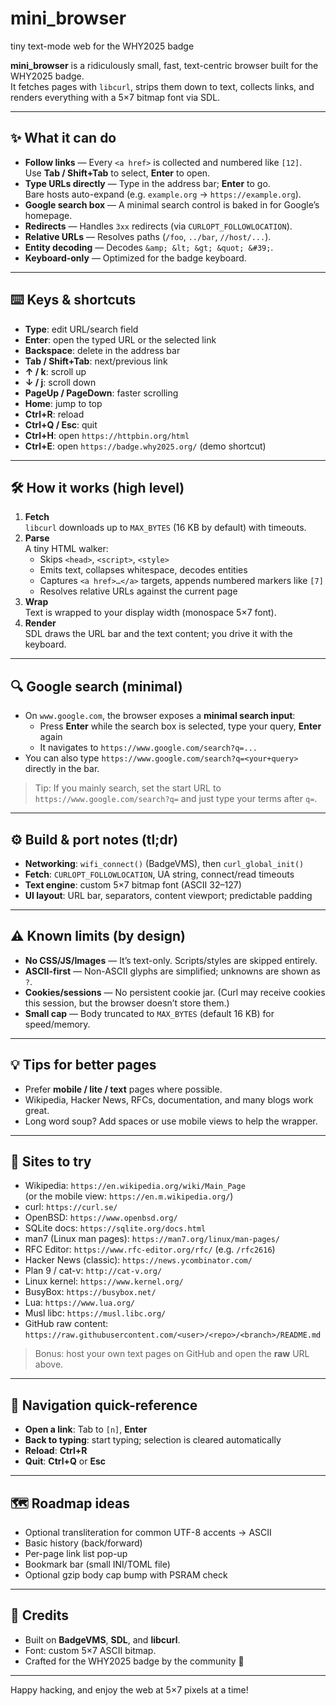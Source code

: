 # mini_browser
tiny text-mode web for the WHY2025 badge

**mini_browser** is a ridiculously small, fast, text-centric browser built for the WHY2025 badge.  
It fetches pages with `libcurl`, strips them down to text, collects links, and renders everything with a 5×7 bitmap font via SDL.

---

## ✨ What it can do

- **Follow links** — Every `<a href>` is collected and numbered like `[12]`.  
  Use **Tab / Shift+Tab** to select, **Enter** to open.
- **Type URLs directly** — Type in the address bar; **Enter** to go.  
  Bare hosts auto-expand (e.g. `example.org` → `https://example.org`).
- **Google search box** — A minimal search control is baked in for Google’s homepage.
- **Redirects** — Handles `3xx` redirects (via `CURLOPT_FOLLOWLOCATION`).
- **Relative URLs** — Resolves paths (`/foo`, `../bar`, `//host/...`).
- **Entity decoding** — Decodes `&amp; &lt; &gt; &quot; &#39;`.
- **Keyboard-only** — Optimized for the badge keyboard.

---

## ⌨️ Keys & shortcuts

- **Type**: edit URL/search field
- **Enter**: open the typed URL or the selected link
- **Backspace**: delete in the address bar
- **Tab / Shift+Tab**: next/previous link
- **↑ / k**: scroll up
- **↓ / j**: scroll down
- **PageUp / PageDown**: faster scrolling
- **Home**: jump to top
- **Ctrl+R**: reload
- **Ctrl+Q / Esc**: quit
- **Ctrl+H**: open `https://httpbin.org/html`
- **Ctrl+E**: open `https://badge.why2025.org/` (demo shortcut)

---

## 🛠 How it works (high level)

1. **Fetch**  
   `libcurl` downloads up to `MAX_BYTES` (16 KB by default) with timeouts.
2. **Parse**  
   A tiny HTML walker:
   - Skips `<head>`, `<script>`, `<style>`
   - Emits text, collapses whitespace, decodes entities
   - Captures `<a href>…</a>` targets, appends numbered markers like `[7]`
   - Resolves relative URLs against the current page
3. **Wrap**  
   Text is wrapped to your display width (monospace 5×7 font).
4. **Render**  
   SDL draws the URL bar and the text content; you drive it with the keyboard.

---

## 🔍 Google search (minimal)

- On `www.google.com`, the browser exposes a **minimal search input**:
  - Press **Enter** while the search box is selected, type your query, **Enter** again
  - It navigates to `https://www.google.com/search?q=...`
- You can also type `https://www.google.com/search?q=<your+query>` directly in the bar.

> Tip: If you mainly search, set the start URL to  
> `https://www.google.com/search?q=` and just type your terms after `q=`.

---

## ⚙️ Build & port notes (tl;dr)

- **Networking**: `wifi_connect()` (BadgeVMS), then `curl_global_init()`
- **Fetch**: `CURLOPT_FOLLOWLOCATION`, UA string, connect/read timeouts
- **Text engine**: custom 5×7 bitmap font (ASCII 32–127)
- **UI layout**: URL bar, separators, content viewport; predictable padding

---

## ⚠️ Known limits (by design)

- **No CSS/JS/Images** — It’s text-only. Scripts/styles are skipped entirely.
- **ASCII-first** — Non-ASCII glyphs are simplified; unknowns are shown as `?`.
- **Cookies/sessions** — No persistent cookie jar. (Curl may receive cookies this session, but the browser doesn’t store them.)
- **Small cap** — Body truncated to `MAX_BYTES` (default 16 KB) for speed/memory.

---

## 💡 Tips for better pages

- Prefer **mobile / lite / text** pages where possible.
- Wikipedia, Hacker News, RFCs, documentation, and many blogs work great.
- Long word soup? Add spaces or use mobile views to help the wrapper.

---

## 🧭 Sites to try

- Wikipedia: `https://en.wikipedia.org/wiki/Main_Page`  
  (or the mobile view: `https://en.m.wikipedia.org/`)
- curl: `https://curl.se/`
- OpenBSD: `https://www.openbsd.org/`  
- SQLite docs: `https://sqlite.org/docs.html`
- man7 (Linux man pages): `https://man7.org/linux/man-pages/`
- RFC Editor: `https://www.rfc-editor.org/rfc/` (e.g. `/rfc2616`)
- Hacker News (classic): `https://news.ycombinator.com/`
- Plan 9 / cat-v: `http://cat-v.org/`
- Linux kernel: `https://www.kernel.org/`
- BusyBox: `https://busybox.net/`
- Lua: `https://www.lua.org/`
- Musl libc: `https://musl.libc.org/`
- GitHub raw content:  
  `https://raw.githubusercontent.com/<user>/<repo>/<branch>/README.md`

> Bonus: host your own text pages on GitHub and open the **raw** URL above.

---

## 🧭 Navigation quick-reference

- **Open a link**: Tab to `[n]`, **Enter**  
- **Back to typing**: start typing; selection is cleared automatically  
- **Reload**: **Ctrl+R**  
- **Quit**: **Ctrl+Q** or **Esc**

---

## 🗺 Roadmap ideas

- Optional transliteration for common UTF-8 accents → ASCII
- Basic history (back/forward)
- Per-page link list pop-up
- Bookmark bar (small INI/TOML file)
- Optional gzip body cap bump with PSRAM check

---

## 🙌 Credits

- Built on **BadgeVMS**, **SDL**, and **libcurl**.  
- Font: custom 5×7 ASCII bitmap.  
- Crafted for the WHY2025 badge by the community 💛

---
Happy hacking, and enjoy the web at 5×7 pixels at a time!